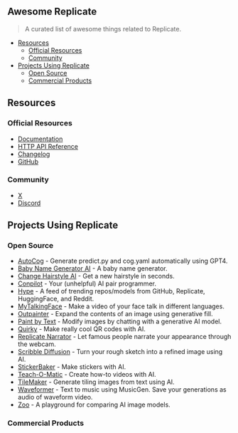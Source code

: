## Awesome Replicate

> A curated list of awesome things related to Replicate.

- [Resources](#resources)
  - [Official Resources](#official-resources)
  - [Community](#community)
- [Projects Using Replicate](#projects-using-replicate)
  - [Open Source](#open-source)
  - [Commercial Products](#commercial-products)

## Resources

### Official Resources

- [Documentation](https://replicate.com/docs)
- [HTTP API Reference](https://replicate.com/docs/reference/http)
- [Changelog](https://replicate.com/changelog)
- [GitHub](https://github.com/replicate)

### Community

- [X](https://x.com/replicate)
- [Discord](https://discord.gg/replicate)

## Projects Using Replicate

### Open Source

- [AutoCog](https://github.com/andreasjansson/autocog) - Generate predict.py and cog.yaml automatically using GPT4.
- [Baby Name Generator AI](https://github.com/Pwntus/baby-name-generator-ai) - A baby name generator.
- [Change Hairstyle AI](https://github.com/Pwntus/change-hairstyle-ai) - Get a new hairstyle in seconds.
- [Conpilot](https://github.com/Pwntus/conpilot) - Your (unhelpful) AI pair programmer.
- [Hype](https://github.com/replicate/hype) - A feed of trending repos/models from GitHub, Replicate, HuggingFace, and Reddit.
- [MyTalkingFace](https://github.com/Pwntus/mytalkingface) - Make a video of your face talk in different languages.
- [Outpainter](https://github.com/replicate/outpainter) - Expand the contents of an image using generative fill.
- [Paint by Text](https://github.com/replicate/paint-by-text) - Modify images by chatting with a generative AI model.
- [Quirky](https://github.com/replicate/quirky) - Make really cool QR codes with AI.
- [Replicate Narrator](https://github.com/Pwntus/replicate-narrator) - Let famous people narrate your appearance through the webcam.
- [Scribble Diffusion](https://github.com/replicate/scribble-diffusion) - Turn your rough sketch into a refined image using AI.
- [StickerBaker](https://github.com/cbh123/stickerbaker) - Make stickers with AI.
- [Teach-O-Matic](https://colab.research.google.com/drive/1pykPRbF0PhMdmUi3X-i8sCL5jnUQxSwb?usp=sharing) - Create how-to videos with AI.
- [TileMaker](https://github.com/replicate/tilemaker) - Generate tiling images from text using AI.
- [Waveformer](https://github.com/fofr/waveformer) - Text to music using MusicGen. Save your generations as audio of waveform video.
- [Zoo](https://github.com/replicate/zoo) - A playground for comparing AI image models.

### Commercial Products
